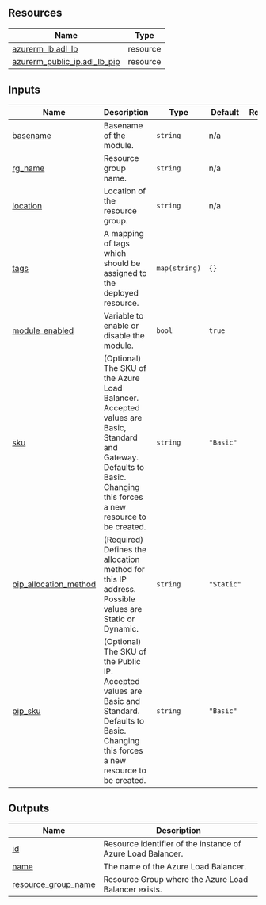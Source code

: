 <!-- BEGIN_TF_DOCS -->
## Resources

| Name | Type |
|------|------|
| [azurerm_lb.adl_lb](https://registry.terraform.io/providers/hashicorp/azurerm/latest/docs/resources/lb) | resource |
| [azurerm_public_ip.adl_lb_pip](https://registry.terraform.io/providers/hashicorp/azurerm/latest/docs/resources/public_ip) | resource |

## Inputs

| Name | Description | Type | Default | Required |
|------|-------------|------|---------|:--------:|
| <a name="input_basename"></a> [basename](#input\_basename) | Basename of the module. | `string` | n/a | yes |
| <a name="input_rg_name"></a> [rg\_name](#input\_rg\_name) | Resource group name. | `string` | n/a | yes |
| <a name="input_location"></a> [location](#input\_location) | Location of the resource group. | `string` | n/a | yes |
| <a name="input_tags"></a> [tags](#input\_tags) | A mapping of tags which should be assigned to the deployed resource. | `map(string)` | `{}` | no |
| <a name="input_module_enabled"></a> [module\_enabled](#input\_module\_enabled) | Variable to enable or disable the module. | `bool` | `true` | no |
| <a name="input_sku"></a> [sku](#input\_sku) | (Optional) The SKU of the Azure Load Balancer. Accepted values are Basic, Standard and Gateway. Defaults to Basic. Changing this forces a new resource to be created. | `string` | `"Basic"` | no |
| <a name="input_pip_allocation_method"></a> [pip\_allocation\_method](#input\_pip\_allocation\_method) | (Required) Defines the allocation method for this IP address. Possible values are Static or Dynamic. | `string` | `"Static"` | no |
| <a name="input_pip_sku"></a> [pip\_sku](#input\_pip\_sku) | (Optional) The SKU of the Public IP. Accepted values are Basic and Standard. Defaults to Basic. Changing this forces a new resource to be created. | `string` | `"Basic"` | no |

## Outputs

| Name | Description |
|------|-------------|
| <a name="output_id"></a> [id](#output\_id) | Resource identifier of the instance of Azure Load Balancer. |
| <a name="output_name"></a> [name](#output\_name) | The name of the Azure Load Balancer. |
| <a name="output_resource_group_name"></a> [resource\_group\_name](#output\_resource\_group\_name) | Resource Group where the Azure Load Balancer exists. |
<!-- END_TF_DOCS -->